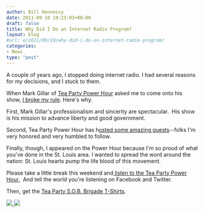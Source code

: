 ```yaml
---
author: Bill Hennessy
date: 2011-09-10 19:23:03+00:00
draft: false
title: Why Did I Do an Internet Radio Program?
layout: blog
#url: e/2011/09/10/why-did-i-do-an-internet-radio-program/
categories:
- News
type: "post"
---
```


A couple of years ago, I stopped doing internet radio. I had several reasons for my decisions, and I stuck to them.

When Mark Gillar of [Tea Party Power Hour](https://www.teapartypowerhour.com/index.html) asked me to come onto his show, [I broke my rule](https://www.blogtalkradio.com/markgillar/2011/09/10/outstand-tea-party-leaders). Here's why.

First, Mark Gillar's professionalism and sincerity are spectacular.  His show is his mission to advance liberty and good government.

Second, Tea Party Power Hour has h[osted some amazing guests](https://www.teapartypowerhour.com/pastguests.html)--folks I'm very honored and very humbled to follow.

Finally, though, I appeared on the Power Hour because I'm so proud of what you've done in the St. Louis area. I wanted to spread the word around the nation: St. Louis hearts pump the life blood of this movement.

Please take a little break this weekend and[ listen to the Tea Party Power Hour.](https://www.blogtalkradio.com/markgillar/2011/09/10/outstand-tea-party-leaders)  And tell the world you're listening on Facebook and Twitter.

Then, get the [Tea Party S.O.B. Brigade T-Shirts](https://stlouisteaparty.com/s-o-b-brigade-store/).

[![](https://19015-hennessysview.hennessysview.com/wp-content/uploads/2011/09/181429141-300x243.png)
](https://stlouisteaparty.com/s-o-b-brigade-store/#ecwid:category=1568611&mode=product&product=6482763)[![](https://19015-hennessysview.hennessysview.com/wp-content/uploads/2011/09/181715021-300x187.jpg)
](https://stlouisteaparty.com/s-o-b-brigade-store/#ecwid:category=1568611&mode=product&product=6492976)
